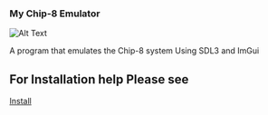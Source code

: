 ### My Chip-8 Emulator

![Alt Text](https://github.com/Tort5i/Chip-8/blob/main/Docs/Chip-8-GIF.gif)

A program that emulates the Chip-8 system Using SDL3 and ImGui

## For Installation help Please see
[Install](https://github.com/Tort5i/Chip-8/blob/main/Docs/INSTALL.md)